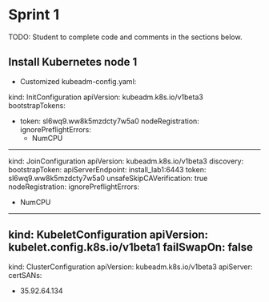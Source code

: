 # Sprint 1
TODO: Student to complete code and comments in the sections below.

## Install Kubernetes node 1

- Customized kubeadm-config.yaml:

kind: InitConfiguration
apiVersion: kubeadm.k8s.io/v1beta3
bootstrapTokens:
- token: sl6wq9.ww8k5mzdcty7w5a0
nodeRegistration:
  ignorePreflightErrors:
  - NumCPU
---
kind: JoinConfiguration
apiVersion: kubeadm.k8s.io/v1beta3
discovery:
  bootstrapToken:
    apiServerEndpoint: install_lab1:6443
    token: sl6wq9.ww8k5mzdcty7w5a0
    unsafeSkipCAVerification: true
nodeRegistration:
  ignorePreflightErrors:
  - NumCPU
---
kind: KubeletConfiguration
apiVersion: kubelet.config.k8s.io/v1beta1
failSwapOn: false
---
kind: ClusterConfiguration
apiVersion: kubeadm.k8s.io/v1beta3
apiServer:
  certSANs:
  - 35.92.64.134
